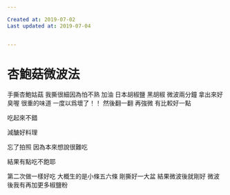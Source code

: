```yaml
---

Created at: 2019-07-02
Last updated at: 2019-07-04


---
```


# 杏鮑菇微波法


手撕杏鮑姑菇
我撕很細因為怕不熟
加油
日本胡椒鹽
黑胡椒
微波兩分鐘
拿出來好臭喔
很重的味道
一度以爲壞了！！
然後翻一翻
再強微
有比較好一點

吃起來不錯

減醣好料理

忘了拍照
因為本來想說很難吃

結果有點吃不飽耶

第二次做一樣好吃
大概生的是小條五六條
剛撕好一大盆
結果微波後就剛好
微波後我有再加更多椒鹽粉

